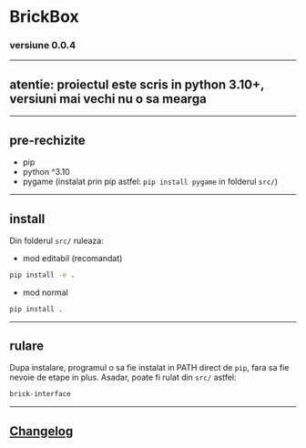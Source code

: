 # BrickBox

### versiune 0.0.4
----
## atentie: proiectul este scris in python 3.10+, versiuni mai vechi nu o sa mearga
----
## pre-rechizite
* pip
* python ^3.10
* pygame (instalat prin pip astfel: ```pip install pygame``` in folderul ```src/```)
----
## install
Din folderul ```src/``` ruleaza:
* mod editabil (recomandat)
```sh
pip install -e .
```
* mod normal
```sh
pip install .
```
----
## rulare
Dupa instalare, programul o sa fie instalat in PATH direct de ```pip```, fara sa fie nevoie de etape in plus.
Asadar, poate fi rulat din ```src/``` astfel:
```sh
brick-interface
```
----
## [Changelog](./changelog.md)


